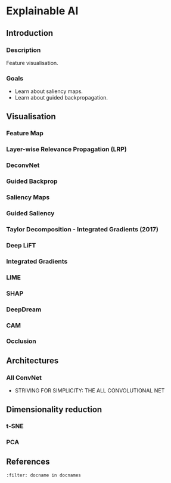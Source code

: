 # Explainable AI

## Introduction

### Description
Feature visualisation.

### Goals
* Learn about saliency maps.
* Learn about guided backpropagation.

## Visualisation

### Feature Map

### Layer-wise Relevance Propagation (LRP)

### DeconvNet

### Guided Backprop


### Saliency Maps

### Guided Saliency

### Taylor Decomposition - Integrated Gradients (2017)

### Deep LiFT


### Integrated Gradients


### LIME


### SHAP 


### DeepDream


### CAM


### Occlusion




## Architectures

### All ConvNet
* STRIVING FOR SIMPLICITY: THE ALL CONVOLUTIONAL NET



## Dimensionality reduction

### t-SNE

### PCA


<!-- 

### Links
* Distilled Notes for Stanford CS231n: Convolutional Neural Networks for Visual Recognition (Chadha, 2020) - https://aman.ai/cs231n/visualization/
* Stanford CS231n: Lecture 14: Visualizing and Understanding (Fei-Fei Li & Justin Johnson & Serena Yeung, 2019) - http://cs231n.stanford.edu/slides/2019/cs231n_2019_lecture13.pdf
* Article: Feature Visualization (Olah et al., 2017) - https://distill.pub/2017/feature-visualization/
* Book (GitHub): Interpretable Machine Learning: A Guide for Making Black Box Models Explainable (Molnar) - https://christophm.github.io/interpretable-ml-book/
* Code (GitHub): Convolutional Neural Network Visualizations (Ozbulak, 2019) - https://github.com/utkuozbulak/pytorch-cnn-visualizations
* https://towardsdatascience.com/explainable-neural-networks-recent-advancements-part-4-73cacc910fef

### Youtube
* Human-centered AI (non-technical): https://www.youtube.com/watch?v=ZxPV_KVq-tI

-->

## References
```{bibliography}
:filter: docname in docnames
```